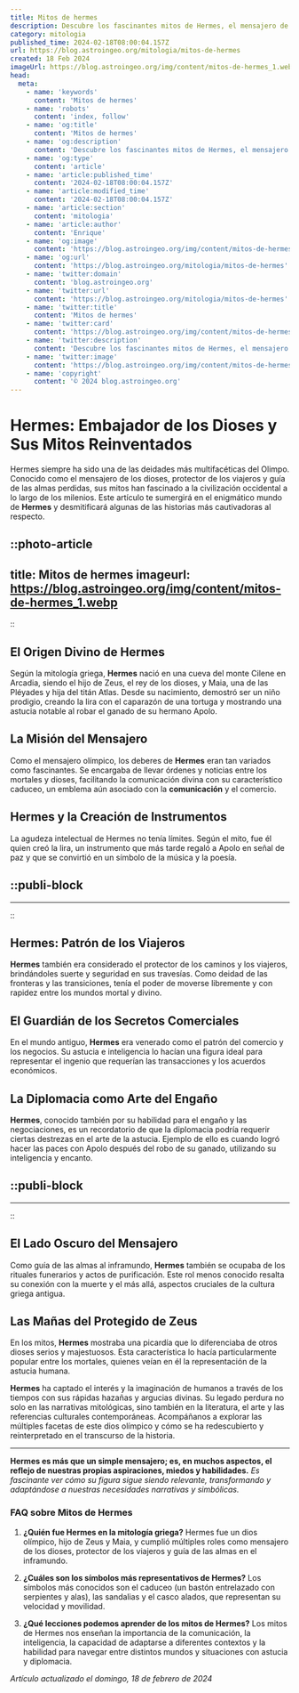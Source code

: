 ```yaml
---
title: Mitos de hermes
description: Descubre los fascinantes mitos de Hermes, el mensajero de los dioses griegos, y su impacto en la mitología. Explora historias llenas de astucia y aventura.
category: mitologia
published_time: 2024-02-18T08:00:04.157Z
url: https://blog.astroingeo.org/mitologia/mitos-de-hermes
created: 18 Feb 2024
imageUrl: https://blog.astroingeo.org/img/content/mitos-de-hermes_1.webp
head:
  meta:
    - name: 'keywords'
      content: 'Mitos de hermes'
    - name: 'robots'
      content: 'index, follow'
    - name: 'og:title'
      content: 'Mitos de hermes'
    - name: 'og:description'
      content: 'Descubre los fascinantes mitos de Hermes, el mensajero de los dioses griegos, y su impacto en la mitología. Explora historias llenas de astucia y aventura.'
    - name: 'og:type'
      content: 'article'
    - name: 'article:published_time'
      content: '2024-02-18T08:00:04.157Z'
    - name: 'article:modified_time'
      content: '2024-02-18T08:00:04.157Z'
    - name: 'article:section'
      content: 'mitologia'
    - name: 'article:author'
      content: 'Enrique'
    - name: 'og:image'
      content: 'https://blog.astroingeo.org/img/content/mitos-de-hermes_1.webp'
    - name: 'og:url'
      content: 'https://blog.astroingeo.org/mitologia/mitos-de-hermes'
    - name: 'twitter:domain'
      content: 'blog.astroingeo.org'
    - name: 'twitter:url'
      content: 'https://blog.astroingeo.org/mitologia/mitos-de-hermes'
    - name: 'twitter:title'
      content: 'Mitos de hermes'
    - name: 'twitter:card'
      content: 'https://blog.astroingeo.org/img/content/mitos-de-hermes_1.webp'
    - name: 'twitter:description'
      content: 'Descubre los fascinantes mitos de Hermes, el mensajero de los dioses griegos, y su impacto en la mitología. Explora historias llenas de astucia y aventura.'
    - name: 'twitter:image'
      content: 'https://blog.astroingeo.org/img/content/mitos-de-hermes_1.webp'
    - name: 'copyright'
      content: '© 2024 blog.astroingeo.org'
---
```

# Hermes: Embajador de los Dioses y Sus Mitos Reinventados

Hermes siempre ha sido una de las deidades más multifacéticas del Olimpo. Conocido como el mensajero de los dioses, protector de los viajeros y guía de las almas perdidas, sus mitos han fascinado a la civilización occidental a lo largo de los milenios. Este artículo te sumergirá en el enigmático mundo de **Hermes** y desmitificará algunas de las historias más cautivadoras al respecto.


::photo-article
---
title: Mitos de hermes
imageurl: https://blog.astroingeo.org/img/content/mitos-de-hermes_1.webp
---
::


## El Origen Divino de Hermes
Según la mitología griega, **Hermes** nació en una cueva del monte Cilene en Arcadia, siendo el hijo de Zeus, el rey de los dioses, y Maia, una de las Pléyades y hija del titán Atlas. Desde su nacimiento, demostró ser un niño prodigio, creando la lira con el caparazón de una tortuga y mostrando una astucia notable al robar el ganado de su hermano Apolo.

## **La Misión del Mensajero**
Como el mensajero olímpico, los deberes de **Hermes** eran tan variados como fascinantes. Se encargaba de llevar órdenes y noticias entre los mortales y dioses, facilitando la comunicación divina con su característico caduceo, un emblema aún asociado con la **comunicación** y el comercio.

## **Hermes** y la Creación de Instrumentos
La agudeza intelectual de Hermes no tenía límites. Según el mito, fue él quien creó la lira, un instrumento que más tarde regaló a Apolo en señal de paz y que se convirtió en un símbolo de la música y la poesía.


  ::publi-block
  ---
  ---
  ::
  
  
## **Hermes**: Patrón de los Viajeros
**Hermes** también era considerado el protector de los caminos y los viajeros, brindándoles suerte y seguridad en sus travesías. Como deidad de las fronteras y las transiciones, tenía el poder de moverse libremente y con rapidez entre los mundos mortal y divino.

## **El Guardián de los Secretos Comerciales**
En el mundo antiguo, **Hermes** era venerado como el patrón del comercio y los negocios. Su astucia e inteligencia lo hacían una figura ideal para representar el ingenio que requerían las transacciones y los acuerdos económicos.

## **La Diplomacia como Arte del Engaño**
**Hermes**, conocido también por su habilidad para el engaño y las negociaciones, es un recordatorio de que la diplomacia podría requerir ciertas destrezas en el arte de la astucia. Ejemplo de ello es cuando logró hacer las paces con Apolo después del robo de su ganado, utilizando su inteligencia y encanto.


  ::publi-block
  ---
  ---
  ::
  
  
## **El Lado Oscuro del Mensajero**
Como guía de las almas al inframundo, **Hermes** también se ocupaba de los rituales funerarios y actos de purificación. Este rol menos conocido resalta su conexión con la muerte y el más allá, aspectos cruciales de la cultura griega antigua.

## **Las Mañas del Protegido de Zeus**
En los mitos, **Hermes** mostraba una picardía que lo diferenciaba de otros dioses serios y majestuosos. Esta característica lo hacía particularmente popular entre los mortales, quienes veían en él la representación de la astucia humana.

**Hermes** ha captado el interés y la imaginación de humanos a través de los tiempos con sus rápidas hazañas y argucias divinas. Su legado perdura no solo en las narrativas mitológicas, sino también en la literatura, el arte y las referencias culturales contemporáneas. Acompáñanos a explorar las múltiples facetas de este dios olímpico y cómo se ha redescubierto y reinterpretado en el transcurso de la historia.

---
**Hermes es más que un simple mensajero; es, en muchos aspectos, el reflejo de nuestras propias aspiraciones, miedos y habilidades.** *Es fascinante ver cómo su figura sigue siendo relevante, transformando y adaptándose a nuestras necesidades narrativas y simbólicas.*

### FAQ sobre **Mitos de Hermes**

1. **¿Quién fue Hermes en la mitología griega?**
   Hermes fue un dios olímpico, hijo de Zeus y Maia, y cumplió múltiples roles como mensajero de los dioses, protector de los viajeros y guía de las almas en el inframundo.

2. **¿Cuáles son los símbolos más representativos de Hermes?**
   Los símbolos más conocidos son el caduceo (un bastón entrelazado con serpientes y alas), las sandalias y el casco alados, que representan su velocidad y movilidad.

3. **¿Qué lecciones podemos aprender de los mitos de Hermes?**
   Los mitos de Hermes nos enseñan la importancia de la comunicación, la inteligencia, la capacidad de adaptarse a diferentes contextos y la habilidad para navegar entre distintos mundos y situaciones con astucia y diplomacia.

_Artículo actualizado el domingo, 18 de febrero de 2024_